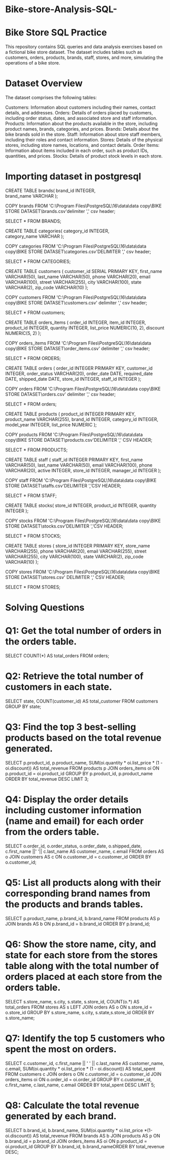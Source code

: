 # Bike-store-Analysis-SQL-

# Bike Store SQL Practice
This repository contains SQL queries and data analysis exercises based on a fictional bike store dataset. The dataset includes tables such as customers, orders, products, brands, staff, stores, and more, simulating the operations of a bike store.

# Dataset Overview
The dataset comprises the following tables:

Customers: Information about customers including their names, contact details, and addresses.
Orders: Details of orders placed by customers, including order status, dates, and associated store and staff information.
Products: Information about the products available in the store, including product names, brands, categories, and prices.
Brands: Details about the bike brands sold in the store.
Staff: Information about store staff members, including their roles and contact information.
Stores: Details of the physical stores, including store names, locations, and contact details.
Order Items: Information about items included in each order, such as product IDs, quantities, and prices.
Stocks: Details of product stock levels in each store.

# Importing dataset in postgresql

CREATE TABLE brands(
brand_id INTEGER,	
brand_name VARCHAR
);

COPY brands FROM 'C:\Program Files\PostgreSQL\16\data\data copy\BIKE STORE DATASET\brands.csv'delimiter ',' csv header;

SELECT * FROM BRANDS;

CREATE TABLE categories(
category_id INTEGER,	
category_name VARCHAR
);

COPY categories FROM 'C:\Program Files\PostgreSQL\16\data\data copy\BIKE STORE DATASET\categories.csv'DELIMITER ',' csv header;

SELECT * FROM CATEGORIES;

CREATE TABLE customers (
    customer_id SERIAL PRIMARY KEY,
    first_name VARCHAR(50),
    last_name VARCHAR(50),
    phone VARCHAR(20),
    email VARCHAR(100),
    street VARCHAR(255),
    city VARCHAR(100),
    state VARCHAR(2),
    zip_code VARCHAR(10)
);

COPY customers FROM 'C:\Program Files\PostgreSQL\16\data\data copy\BIKE STORE DATASET\customers.csv' delimiter ',' csv header;

SELECT * FROM customers;

CREATE TABLE orders_items (
    order_id INTEGER,
    item_id INTEGER,
    product_id INTEGER,
    quantity INTEGER,
    list_price NUMERIC(10, 2),
    discount NUMERIC(5, 2)
);

COPY orders_items FROM 'C:\Program Files\PostgreSQL\16\data\data copy\BIKE STORE DATASET\order_items.csv' delimiter ',' csv header;

SELECT * FROM ORDERS;

CREATE TABLE orders (
    order_id INTEGER PRIMARY KEY,
    customer_id INTEGER,
    order_status VARCHAR(20),
    order_date DATE,
    required_date DATE,
    shipped_date DATE,
    store_id INTEGER,
    staff_id INTEGER
);

COPY orders FROM 'C:\Program Files\PostgreSQL\16\data\data copy\BIKE STORE DATASET\orders.csv' delimiter ',' csv header;

SELECT * FROM orders;

CREATE TABLE products (
    product_id INTEGER PRIMARY KEY,
    product_name VARCHAR(255),
    brand_id INTEGER,
    category_id INTEGER,
    model_year INTEGER,
    list_price NUMERIC
);

COPY products FROM 'C:\Program Files\PostgreSQL\16\data\data copy\BIKE STORE DATASET\products.csv'DELIMITER ',' CSV HEADER;

SELECT * FROM PRODUCTS;

CREATE TABLE staff (
    staff_id INTEGER PRIMARY KEY,
    first_name VARCHAR(50),
    last_name VARCHAR(50),
    email VARCHAR(100),
    phone VARCHAR(20),
    active INTEGER,
    store_id INTEGER,
    manager_id INTEGER
);

COPY staff FROM 'C:\Program Files\PostgreSQL\16\data\data copy\BIKE STORE DATASET\staffs.csv'DELIMITER ','CSV HEADER;

SELECT * FROM STAFF;

CREATE TABLE stocks(
store_id INTEGER,
product_id INTEGER,
quantity INTEGER
);

COPY stocks FROM 'C:\Program Files\PostgreSQL\16\data\data copy\BIKE STORE DATASET\stocks.csv'DELIMITER ','CSV HEADER;

SELECT * FROM STOCKS;

CREATE TABLE stores (
    store_id INTEGER PRIMARY KEY,
    store_name VARCHAR(255),
    phone VARCHAR(20),
    email VARCHAR(255),
    street VARCHAR(255),
    city VARCHAR(100),
    state VARCHAR(2),
    zip_code VARCHAR(10)
);

COPY stores FROM 'C:\Program Files\PostgreSQL\16\data\data copy\BIKE STORE DATASET\stores.csv' DELIMITER ',' CSV HEADER;

SELECT * FROM STORES;

# Solving Questions 

# Q1: Get the total number of orders in the orders table.

SELECT COUNT(*) AS total_orders 
FROM orders;

# Q2:  Retrieve the total number of customers in each state.

SELECT state, COUNT(customer_id) AS total_customer 
FROM customers
GROUP BY state;

# Q3: Find the top 3 best-selling products based on the total revenue generated.
 
SELECT p.product_id, p.product_name, 
       SUM(oi.quantity * oi.list_price * (1 - oi.discount)) AS total_revenue
FROM products p
JOIN orders_items oi ON p.product_id = oi.product_id
GROUP BY p.product_id, p.product_name
ORDER BY total_revenue DESC
LIMIT 3;

# Q4: Display the order details including customer information (name and email) for each order from the orders table.

SELECT o.order_id,
	o.order_status,
	o.order_date,
	o.shipped_date,
	c.first_name ||' '|| c.last_name AS customer_name,
	c.email
FROM orders AS o JOIN customers AS c 
ON o.customer_id = c.customer_id
ORDER BY o.customer_id;

# Q5: List all products along with their corresponding brand names from the products and brands tables. 

SELECT p.product_name,
	p.brand_id,
	b.brand_name
FROM products AS p JOIN brands AS b 
ON p.brand_id = b.brand_id
ORDER BY p.brand_id;

# Q6: Show the store name, city, and state for each store from the stores table along with the total number of orders placed at each store from the orders table.

SELECT s.store_name,
	s.city,
	s.state,
	s.store_id,
    COUNT(o.*) AS total_orders
FROM stores AS s
LEFT JOIN orders AS o
ON s.store_id = o.store_id
GROUP BY s.store_name, s.city, s.state,s.store_id
ORDER BY s.store_name;

# Q7: Identify the top 5 customers who spent the most on orders.

SELECT c.customer_id, 
       c.first_name || ' ' || c.last_name AS customer_name,
       c.email,
       SUM(oi.quantity * oi.list_price * (1 - oi.discount)) AS total_spent
FROM customers c
JOIN orders o ON c.customer_id = o.customer_id
JOIN orders_items oi ON o.order_id = oi.order_id
GROUP BY c.customer_id, c.first_name, c.last_name, c.email
ORDER BY total_spent DESC
LIMIT 5;

# Q8: Calculate the total revenue generated by each brand.

SELECT b.brand_id,
	b.brand_name,
	SUM(oi.quantity * oi.list_price *(1-oi.discount)) AS total_revenue
FROM brands AS b 
JOIN products AS p ON b.brand_id = p.brand_id
JOIN orders_items AS oi ON p.product_id = oi.product_id
GROUP BY b.brand_id, b.brand_nameORDER BY total_revenue DESC;
